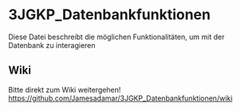# 3JGKP_Datenbankfunktionen
Diese Datei beschreibt die möglichen Funktionalitäten, um mit der Datenbank zu interagieren

## Wiki
Bitte direkt zum Wiki weitergehen!
https://github.com/Jamesadamar/3JGKP_Datenbankfunktionen/wiki

